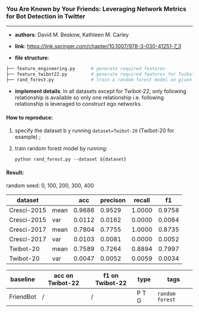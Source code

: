 ### You Are Known by Your Friends: Leveraging Network Metrics for Bot Detection in Twitter

---

- **authors**: David M. Beskow, Kathleen M. Carley

- **link**: https://link.springer.com/chapter/10.1007/978-3-030-41251-7_3

- **file structure**: 

```python
├── feature_engineering.py      # generate required features
├── feature_twibot22.py         # generate required features for Twibot-22 dataset
├── rand_forest.py              # train a random forest model on given dataset
```

- **implement details**: In all datasets except for Twibot-22, only following relationship is available so only one relationship i.e. following relationship is leveraged to construct ego networks.

  

#### How to reproduce:

1. specify the dataset b y running `dataset=Twibot-20` (Twibot-20 for example) ;

3. train random forest model by running:

   `python rand_forest.py --dataset ${dataset}`



#### Result:

random seed: 0, 100, 200, 300, 400

| dataset                  |      | acc    | precison | recall | f1     |
| ------------------------ | ---- | ------ | -------- | ------ | ------ |
| Cresci-2015              | mean | 0.9686 | 0.9529   | 1.0000 | 0.9758 |
| Cresci-2015              | var  | 0.0112 | 0.0162   | 0.0000 | 0.0084 |
| Cresci-2017              | mean | 0.7804 | 0.7755   | 1.0000 | 0.8735 |
| Cresci-2017              | var  | 0.0103 | 0.0081   | 0.0000 | 0.0052 |
| Twibot-20                | mean | 0.7589 | 0.7264   | 0.8894 | 0.7997 |
| Twibot-20                | var  | 0.0047 | 0.0052   | 0.0059 | 0.0034 |







| baseline              | acc on Twibot-22 | f1 on Twibot-22 | type | tags|
| --------------------- | ---------------- | --------------- | ---- | --- |
| FriendBot  |/|/|P T G|`random forest`|

